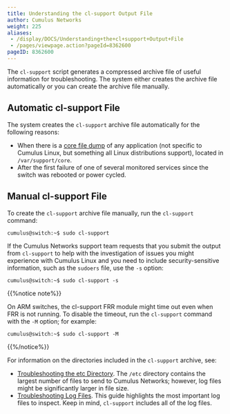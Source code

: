 ```yaml
---
title: Understanding the cl-support Output File
author: Cumulus Networks
weight: 225
aliases:
 - /display/DOCS/Understanding+the+cl+support+Output+File
 - /pages/viewpage.action?pageId=8362600
pageID: 8362600
---
```

The `cl-support` script generates a compressed archive file of useful information for troubleshooting. The system either creates the archive file automatically or you can create the archive file manually.

## Automatic cl-support File

The system creates the `cl-support` archive file automatically for the following reasons:

- When there is a [core file dump](http://linux.die.net/man/5/core) of any application (not specific to Cumulus Linux, but something all Linux distributions support), located in `/var/support/core`.
- After the first failure of one of several monitored services since the switch was rebooted or power cycled.

## Manual cl-support File

To create the `cl-support` archive file manually, run the `cl-support` command:

```
cumulus@switch:~$ sudo cl-support
```

If the Cumulus Networks support team requests that you submit the output from `cl-support` to help with the investigation of issues you might experience with Cumulus Linux and you need to include security-sensitive information, such as the `sudoers` file, use the `-s` option:

```
cumulus@switch:~$ sudo cl-support -s
```

{{%notice note%}}

On ARM switches, the cl-support FRR module might time out even when FRR is not running. To disable the timeout, run the `cl-support` command with the `-M` option; for example:

```
cumulus@switch:~$ sudo cl-support -M
```

{{%/notice%}}

For information on the directories included in the `cl-support` archive, see:

- [Troubleshooting the etc Directory](../Understanding-the-cl-support-Output-File/Troubleshooting-the-etc-Directory/). The `/etc` directory contains the largest number of files to send to Cumulus Networks; however, log files might be significantly larger in file size.
- [Troubleshooting Log Files](../Understanding-the-cl-support-Output-File/Troubleshooting-Log-Files/). This guide highlights the most important log files to inspect. Keep in mind, `cl-support` includes all of the log files.
